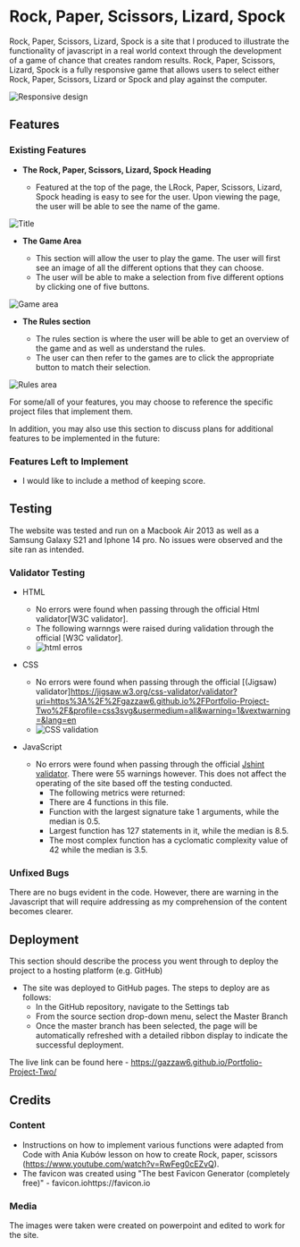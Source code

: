 # Rock, Paper, Scissors, Lizard, Spock

Rock, Paper, Scissors, Lizard, Spock is a site that I produced to illustrate the functionality of javascript in a real world context through the development of a game of chance that creates random results. Rock, Paper, Scissors, Lizard, Spock is a fully responsive game that allows users to select either  Rock, Paper, Scissors, Lizard or Spock and play against the computer.

![Responsive design](https://user-images.githubusercontent.com/111531426/206395527-991290c8-edf0-442f-9053-934ab3595e91.png)


## Features 

### Existing Features

- __The Rock, Paper, Scissors, Lizard, Spock Heading__

  - Featured at the top of the page, the LRock, Paper, Scissors, Lizard, Spock heading is easy to see for the user. Upon viewing the page, the user will be able to see the name of the game.

![Title](https://user-images.githubusercontent.com/111531426/206396576-409c8d59-5866-4824-9f2d-f7116f4b5444.png)


- __The Game Area__

  - This section will allow the user to play the game. The user will first see an image of all the different options that they can choose.
  - The user will be able to make a selection from five different options by clicking one of five buttons.

![Game area](https://user-images.githubusercontent.com/111531426/206396211-11871c6a-33b8-4d5a-b0c4-1caabed17c0a.png)


- __The Rules section__

  - The rules section is where the user will be able to get an overview of the game and as well as understand the rules. 
  - The user can then refer to the games are to click the appropriate button to match their selection.

![Rules area](https://user-images.githubusercontent.com/111531426/206396410-6d1b1e62-9269-431a-b11e-3cedcf3150c5.png)



For some/all of your features, you may choose to reference the specific project files that implement them.

In addition, you may also use this section to discuss plans for additional features to be implemented in the future:

### Features Left to Implement

- I would like to include a method of keeping score.

## Testing 

The website was tested and run on a Macbook Air 2013 as well as a Samsung Galaxy S21 and Iphone 14 pro. No issues were observed and the site ran as intended.

### Validator Testing 

- HTML
    - No errors were found when passing through the official Html validator[W3C validator].
    - The following warnngs were raised during validation through the official [W3C validator].
    - ![html erros](https://user-images.githubusercontent.com/111531426/206406046-612b8130-c972-42af-905c-64d57e792b54.png)

- CSS
    - No errors were found when passing through the official [(Jigsaw) validator]https://jigsaw.w3.org/css-validator/validator?uri=https%3A%2F%2Fgazzaw6.github.io%2FPortfolio-Project-Two%2F&profile=css3svg&usermedium=all&warning=1&vextwarning=&lang=en
    - ![CSS validation](https://user-images.githubusercontent.com/111531426/206559012-720c4d09-60f0-4650-bd03-ca84839a67a1.png)

- JavaScript
    - No errors were found when passing through the official [Jshint validator](https://jshint.com/). There were 55 warnings however. This does not affect the operating of the site based off the testing conducted.
      - The following metrics were returned: 
      - There are 4 functions in this file.
      - Function with the largest signature take 1 arguments, while the median is 0.5.
      - Largest function has 127 statements in it, while the median is 8.5.
      - The most complex function has a cyclomatic complexity value of 42 while the median is 3.5.

### Unfixed Bugs
There are no bugs evident in the code. However, there are warning in the Javascript that will require addressing as my comprehension of the content becomes clearer.

## Deployment

This section should describe the process you went through to deploy the project to a hosting platform (e.g. GitHub) 

- The site was deployed to GitHub pages. The steps to deploy are as follows: 
  - In the GitHub repository, navigate to the Settings tab 
  - From the source section drop-down menu, select the Master Branch
  - Once the master branch has been selected, the page will be automatically refreshed with a detailed ribbon display to indicate the successful deployment. 

The live link can be found here - https://gazzaw6.github.io/Portfolio-Project-Two/


## Credits 

### Content 

- Instructions on how to implement various functions were adapted from Code with Ania Kubów lesson on how to create Rock, paper, scissors (https://www.youtube.com/watch?v=RwFeg0cEZvQ).
- The favicon was created using "The best Favicon Generator (completely free)" - favicon.iohttps://favicon.io

### Media

The images were taken were created on powerpoint and edited to work for the site.


